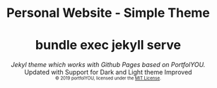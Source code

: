 <div align="center">
    <h1>Personal Website - Simple Theme</h1>
    <h1>bundle exec jekyll serve</h1>
    <i>Jekyl theme which works with Github Pages based on PortfolYOU.</i>
    <br>Updated with Support for Dark and Light theme Improved<br>
    <sub><sup>© 2019 portfolYOU, licensed under the <a href="./LICENSE">MIT License</a>.</sup></sub>
</div>
